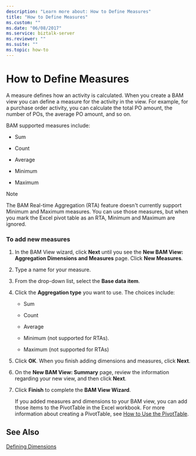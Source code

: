 ```yaml
---
description: "Learn more about: How to Define Measures"
title: "How to Define Measures"
ms.custom: ""
ms.date: "06/08/2017"
ms.service: biztalk-server
ms.reviewer: ""
ms.suite: ""
ms.topic: how-to
---
```

# How to Define Measures
A measure defines how an activity is calculated. When you create a BAM view you can define a measure for the activity in the view. For example, for a purchase order activity, you can calculate the total PO amount, the number of POs, the average PO amount, and so on.  
  
 BAM supported measures include:  
  
-   Sum  
  
-   Count  
  
-   Average  
  
-   Minimum  
  
-   Maximum  
  
> [!NOTE]
>  The BAM Real-time Aggregation (RTA) feature doesn't currently support Minimum and Maximum measures. You can use those measures, but when you mark the Excel pivot table as an RTA, Minimum and Maximum are ignored.  
  
### To add new measures  
  
1. In the BAM View wizard, click **Next** until you see the **New BAM View: Aggregation Dimensions and Measures** page. Click **New Measures**.  
  
2. Type a name for your measure.  
  
3. From the drop-down list, select the **Base data item**.  
  
4. Click the **Aggregation type** you want to use. The choices include:  
  
   -   Sum  
  
   -   Count  
  
   -   Average  
  
   -   Minimum (not supported for RTAs).  
  
   -   Maximum (not supported for RTAs)  
  
5. Click **OK**. When you finish adding dimensions and measures, click **Next**.  
  
6. On the **New BAM View: Summary** page, review the information regarding your new view, and then click **Next**.  
  
7. Click **Finish** to complete the **BAM View Wizard**.  
  
   If you added measures and dimensions to your BAM view, you can add those items to the PivotTable in the Excel workbook. For more information about creating a PivotTable, see [How to Use the PivotTable](../core/how-to-use-the-pivottable.md).  
  
## See Also  
 [Defining Dimensions](../core/defining-dimensions.md)
